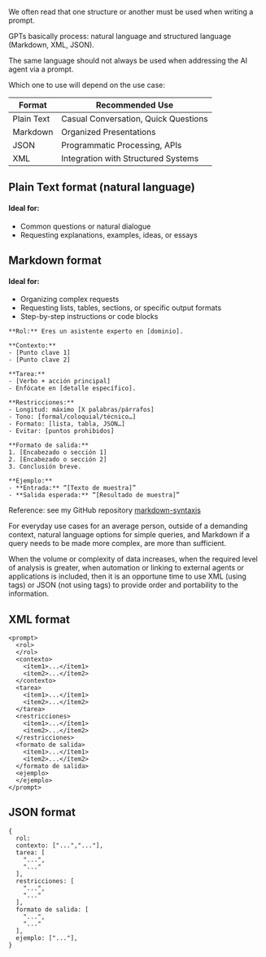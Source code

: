 We often read that one structure or another must be used when writing a prompt.

GPTs basically process: natural language and structured language (Markdown, XML, JSON).

The same language should not always be used when addressing the AI ​​agent via a prompt.

Which one to use will depend on the use case:

| Format      | Recommended Use                       |
| ----------- | ------------------------------------- |
| Plain Text  | Casual Conversation, Quick Questions  |
| Markdown    | Organized Presentations               |
| JSON        | Programmatic Processing, APIs         |
| XML         | Integration with Structured Systems   |

## Plain Text format (natural language)

#### Ideal for:
- Common questions or natural dialogue
- Requesting explanations, examples, ideas, or essays

## Markdown format

#### Ideal for:

- Organizing complex requests
- Requesting lists, tables, sections, or specific output formats
- Step-by-step instructions or code blocks

~~~
**Rol:** Eres un asistente experto en [dominio].

**Contexto:**  
- [Punto clave 1]  
- [Punto clave 2]  

**Tarea:**  
- [Verbo + acción principal]  
- Enfócate en [detalle específico].

**Restricciones:**  
- Longitud: máximo [X palabras/párrafos]  
- Tono: [formal/coloquial/técnico…]  
- Formato: [lista, tabla, JSON…]  
- Evitar: [puntos prohibidos]

**Formato de salida:**  
1. [Encabezado o sección 1]  
2. [Encabezado o sección 2]  
3. Conclusión breve.

**Ejemplo:**  
- **Entrada:** “[Texto de muestra]”  
- **Salida esperada:** “[Resultado de muestra]”
~~~

Reference: see my GitHub repository  [markdown-syntaxis](https://github.com/aleferrariuy/markdown-syntaxis)

For everyday use cases for an average person, outside of a demanding context, natural language options for simple queries, and Markdown if a query needs to be made more complex, are more than sufficient.

When the volume or complexity of data increases, when the required level of analysis is greater, when automation or linking to external agents or applications is included, then it is an opportune time to use XML (using tags) or JSON (not using tags) to provide order and portability to the information.

## XML format
~~~
<prompt>
  <rol>
  </rol>
  <contexto>
    <ítem1>...</ítem1>
    <ítem2>...</ítem2>
  </contexto>
  <tarea>
    <ítem1>...</ítem1>
    <ítem2>...</ítem2>
  </tarea>
  <restricciones>
    <ítem1>...</ítem1>
    <ítem2>...</ítem2>
  </restricciones>
  <formato de salida>
    <ítem1>...</ítem1>
    <ítem2>...</ítem2>
  </formato de salida>
  <ejemplo>
  </ejemplo>
</prompt>
~~~

## JSON format
~~~
{
  rol:
  contexto: ["...","..."],
  tarea: [
    "...",
    "..."
  ],
  restricciones: [
    "...",
    "..."
  ],
  formato de salida: [
    "...",
    "..."
  ],
  ejemplo: ["..."],
}
~~~
